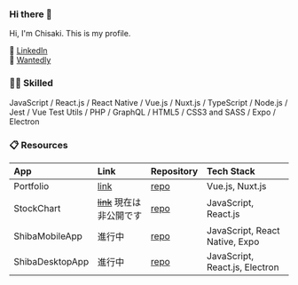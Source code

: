### Hi there 👋

Hi, I'm Chisaki. This is my profile.

🌱 [LinkedIn](https://www.linkedin.com/in/chisaki-ibe-91494b239/)<br>
🌱 [Wantedly](https://www.wantedly.com/id/chisaki0606)

### 👩‍💻 Skilled

JavaScript / React.js / React Native / Vue.js / Nuxt.js / TypeScript / Node.js / Jest / Vue Test Utils / PHP / GraphQL / HTML5 / CSS3 and SASS / Expo / Electron

### 📋 Resources
|App|Link|Repository|Tech Stack|
|:--|:--|:--|:--|
|Portfolio|[link](https://www.chisaki-ibe.com/)|[repo](https://github.com/chisaki66/portfolio)|Vue.js, Nuxt.js|
|StockChart|~~[link]()~~ 現在は非公開です|[repo](https://github.com/chisaki66/stock-chart)|JavaScript, React.js|
|ShibaMobileApp|進行中|[repo](https://github.com/chisaki66/shiba-mobile-app)|JavaScript, React Native, Expo|
|ShibaDesktopApp|進行中|[repo](https://github.com/chisaki66/shiba-desktop-app)|JavaScript, React.js, Electron |
